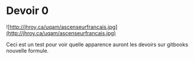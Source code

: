 # Devoir 0

![http://jhroy.ca/uqam/ascenseurfrancais.jpg](http://jhroy.ca/uqam/ascenseurfrancais.jpg)

Ceci est un test pour voir quelle apparence auront les devoirs sur gitbooks nouvelle formule.

